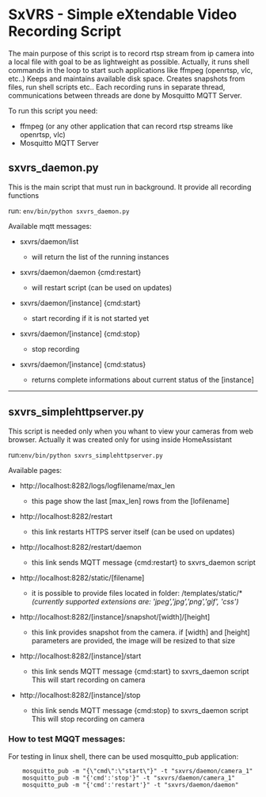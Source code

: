 # SxVRS - Simple eXtendable Video Recording Script

The main purpose of this script is to record rtsp stream from ip camera into a local file with goal to be as lightweight as possible.
Actually, it runs shell commands in the loop to start such applications like ffmpeg (openrtsp, vlc, etc..)
Keeps and maintains available disk space. Creates snapshots from files, run shell scripts etc..
Each recording runs in separate thread, communications between threads are done by Mosquitto MQTT Server.

To run this script you need:
- ffmpeg (or any other application that can record rtsp streams like openrtsp, vlc)
- Mosquitto MQTT Server


## sxvrs_daemon.py
This is the main script that must run in background. It provide all recording functions

run: `env/bin/python sxvrs_daemon.py`

Available mqtt messages:
  * sxvrs/daemon/list
    - will return the list of the running instances

  * sxvrs/daemon/daemon {cmd:restart}
    - will restart script (can be used on updates)

  * sxvrs/daemon/[instance] {cmd:start}
    - start recording if it is not started yet

  * sxvrs/daemon/[instance] {cmd:stop}
    - stop recording

  * sxvrs/daemon/[instance] {cmd:status}
    - returns complete informations about current status of the [instance]

******************************************************************************************
## sxvrs_simplehttpserver.py
This script is needed only when you whant to view your cameras from web browser. Actually it was created only for using inside HomeAssistant

run:`env/bin/python sxvrs_simplehttpserver.py`


Available pages:

  * http://localhost:8282/logs/logfilename/max_len
    - this page show the last [max_len] rows from the [lofilename]

  * http://localhost:8282/restart
    - this link restarts HTTPS server itself (can be used on updates)

  * http://localhost:8282/restart/daemon
    - this link sends MQTT message {cmd:restart} to sxvrs_daemon script

  * http://localhost:8282/static/[filename]
    - it is possible to provide files located in folder: /templates/static/* *(currently supported extensions are: 'jpeg','jpg','png','gif', 'css')*

  * http://localhost:8282/[instance]/snapshot/[width]/[height]
    - this link provides snapshot from the camera.
    if [width] and [height] parameters are provided, the image will be resized to that size

  * http://localhost:8282/[instance]/start
    - this link sends MQTT message {cmd:start} to sxvrs_daemon script
    This will start recording on camera

  * http://localhost:8282/[instance]/stop
    - this link sends MQTT message {cmd:stop} to sxvrs_daemon script
    This will stop recording on camera

### How to test MQQT messages:
For testing in linux shell, there can be used mosquitto_pub application:
```
    mosquitto_pub -m "{\"cmd\":\"start\"}" -t "sxvrs/daemon/camera_1"
    mosquitto_pub -m "{'cmd':'stop'}" -t "sxvrs/daemon/camera_1"
    mosquitto_pub -m "{'cmd':'restart'}" -t "sxvrs/daemon/daemon"
```


